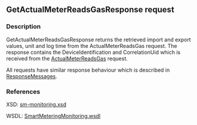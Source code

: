 ## GetActualMeterReadsGasResponse request

### Description
GetActualMeterReadsGasResponse returns the retrieved import and export values, unit and log time from the ActualMeterReadsGas request. The response contains the DeviceIdentification and CorrelationUid which is received from the [ActualMeterReadsGas](ActualMeterReadsGas.md) request.

All requests have similar response behaviour which is described in [ResponseMessages](./ResponseMessages.md).

### References

XSD: [sm-monitoring.xsd](https://github.com/OSGP/Shared/blob/development/osgp-ws-smartmetering/src/main/resources/schemas/sm-monitoringsm-monitoring.xsd)

WSDL: [SmartMeteringMonitoring.wsdl](https://github.com/OSGP/Shared/blob/development/osgp-ws-smartmetering/src/main/resources/SmartMeteringMonitoring.wsdl)

